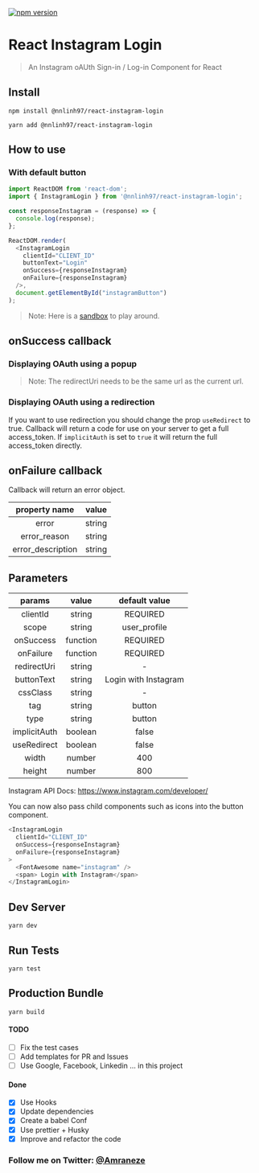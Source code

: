 [![npm version](https://badge.fury.io/js/%40amraneze%2Freact-instagram-login.svg)](https://badge.fury.io/js/%40amraneze%2Freact-instagram-login)

# React Instagram Login

> An Instagram oAUth Sign-in / Log-in Component for React
## Install

```
npm install @nnlinh97/react-instagram-login
```

```
yarn add @nnlinh97/react-instagram-login
```

## How to use
### With default button
```js
import ReactDOM from 'react-dom';
import { InstagramLogin } from '@nnlinh97/react-instagram-login';

const responseInstagram = (response) => {
  console.log(response);
};

ReactDOM.render(
  <InstagramLogin
    clientId="CLIENT_ID"
    buttonText="Login"
    onSuccess={responseInstagram}
    onFailure={responseInstagram}
  />,
  document.getElementById("instagramButton")
);
```

>Note: Here is a [sandbox](https://codesandbox.io/s/amraneze-react-instagram-login-gggjr) to play around.

## onSuccess callback

### Displaying OAuth using a popup
> Note: The redirectUri needs to be the same url as the current url.

### Displaying OAuth using a redirection

If you want to use redirection you should change the prop `useRedirect` to true.
Callback will return a code for use on your server to get a full access_token.
If `implicitAuth` is set to `true` it will return the full access_token directly.

## onFailure callback

Callback will return an error object.

|   property name   | value  |
| :---------------: | :----: |
|       error       | string |
|   error_reason    | string |
| error_description | string |

## Parameters

|    params    |  value   |    default value     |
| :----------: | :------: | :------------------: |
|   clientId   |  string  |       REQUIRED       |
|    scope     |  string  |     user_profile     |
|  onSuccess   | function |       REQUIRED       |
|  onFailure   | function |       REQUIRED       |
| redirectUri  |  string  |          -           |
|  buttonText  |  string  | Login with Instagram |
|   cssClass   |  string  |          -           |
|     tag      |  string  |        button        |
|     type     |  string  |        button        |
| implicitAuth | boolean  |        false         |
| useRedirect  | boolean  |        false         |
|    width     |  number  |         400          |
|    height    |  number  |         800          |

Instagram API Docs: https://www.instagram.com/developer/

You can now also pass child components such as icons into the button component.

```js
<InstagramLogin
  clientId="CLIENT_ID"
  onSuccess={responseInstagram}
  onFailure={responseInstagram}
>
  <FontAwesome name="instagram" />
  <span> Login with Instagram</span>
</InstagramLogin>
```

## Dev Server
```
yarn dev
```

## Run Tests
```
yarn test
```

## Production Bundle

```
yarn build
```

#### TODO

- [ ] Fix the test cases
- [ ] Add templates for PR and Issues
- [ ] Use Google, Facebook, Linkedin ... in this project

#### Done

- [x] Use Hooks
- [x] Update dependencies
- [x] Create a babel Conf
- [x] Use prettier + Husky
- [x] Improve and refactor the code

### Follow me on Twitter: [@Amraneze](https://twitter.com/amraneze)

